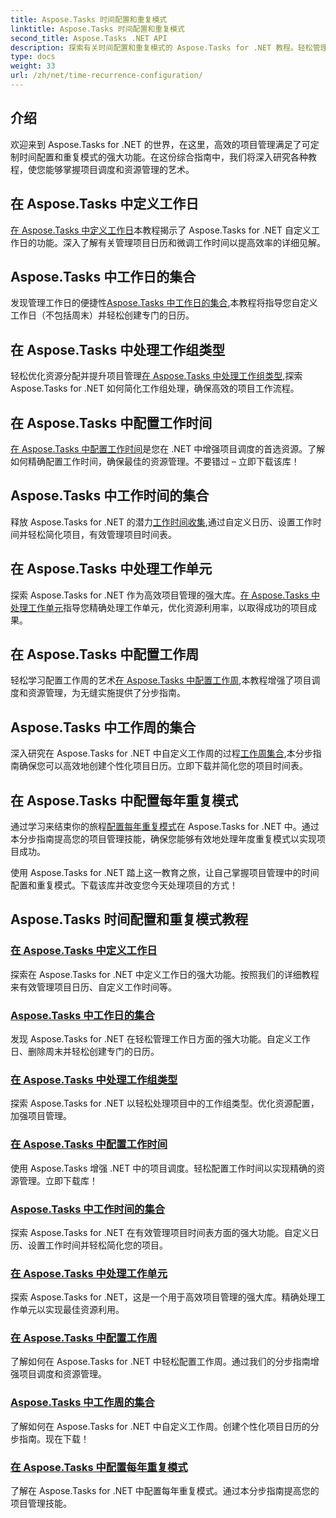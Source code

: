 ```yaml
---
title: Aspose.Tasks 时间配置和重复模式
linktitle: Aspose.Tasks 时间配置和重复模式
second_title: Aspose.Tasks .NET API
description: 探索有关时间配置和重复模式的 Aspose.Tasks for .NET 教程。轻松管理日历、自定义工作时间并优化项目安排。
type: docs
weight: 33
url: /zh/net/time-recurrence-configuration/
---
```

## 介绍

欢迎来到 Aspose.Tasks for .NET 的世界，在这里，高效的项目管理满足了可定制时间配置和重复模式的强大功能。在这份综合指南中，我们将深入研究各种教程，使您能够掌握项目调度和资源管理的艺术。

## 在 Aspose.Tasks 中定义工作日
[在 Aspose.Tasks 中定义工作日](./defining-weekdays/)本教程揭示了 Aspose.Tasks for .NET 自定义工作日的功能。深入了解有关管理项目日历和微调工作时间以提高效率的详细见解。

## Aspose.Tasks 中工作日的集合
发现管理工作日的便捷性[Aspose.Tasks 中工作日的集合](./weekday-collection/),本教程将指导您自定义工作日（不包括周末）并轻松创建专门的日历。

## 在 Aspose.Tasks 中处理工作组类型
轻松优化资源分配并提升项目管理[在 Aspose.Tasks 中处理工作组类型](./workgroup-types/),探索 Aspose.Tasks for .NET 如何简化工作组处理，确保高效的项目工作流程。

## 在 Aspose.Tasks 中配置工作时间
[在 Aspose.Tasks 中配置工作时间](./working-times/)是您在 .NET 中增强项目调度的首选资源。了解如何精确配置工作时间，确保最佳的资源管理。不要错过 – 立即下载该库！

## Aspose.Tasks 中工作时间的集合
释放 Aspose.Tasks for .NET 的潜力[工作时间收集](./working-time-collection/),通过自定义日历、设置工作时间并轻松简化项目，有效管理项目时间表。

## 在 Aspose.Tasks 中处理工作单元
探索 Aspose.Tasks for .NET 作为高效项目管理的强大库。[在 Aspose.Tasks 中处理工作单元](./work-units/)指导您精确处理工作单元，优化资源利用率，以取得成功的项目成果。

## 在 Aspose.Tasks 中配置工作周
轻松学习配置工作周的艺术[在 Aspose.Tasks 中配置工作周](./configuring-workweeks/),本教程增强了项目调度和资源管理，为无缝实施提供了分步指南。

## Aspose.Tasks 中工作周的集合
深入研究在 Aspose.Tasks for .NET 中自定义工作周的过程[工作周集合](./workweek-collection/),本分步指南确保您可以高效地创建个性化项目日历。立即下载并简化您的项目时间表。

## 在 Aspose.Tasks 中配置每年重复模式
通过学习来结束你的旅程[配置每年重复模式](./yearly-recurrence-patterns/)在 Aspose.Tasks for .NET 中。通过本分步指南提高您的项目管理技能，确保您能够有效地处理年度重复模式以实现项目成功。

使用 Aspose.Tasks for .NET 踏上这一教育之旅，让自己掌握项目管理中的时间配置和重复模式。下载该库并改变您今天处理项目的方式！
## Aspose.Tasks 时间配置和重复模式教程
### [在 Aspose.Tasks 中定义工作日](./defining-weekdays/)
探索在 Aspose.Tasks for .NET 中定义工作日的强大功能。按照我们的详细教程来有效管理项目日历、自定义工作时间等。
### [Aspose.Tasks 中工作日的集合](./weekday-collection/)
发现 Aspose.Tasks for .NET 在轻松管理工作日方面的强大功能。自定义工作日、删除周末并轻松创建专门的日历。
### [在 Aspose.Tasks 中处理工作组类型](./workgroup-types/)
探索 Aspose.Tasks for .NET 以轻松处理项目中的工作组类型。优化资源配置，加强项目管理。
### [在 Aspose.Tasks 中配置工作时间](./working-times/)
使用 Aspose.Tasks 增强 .NET 中的项目调度。轻松配置工作时间以实现精确的资源管理。立即下载库！
### [Aspose.Tasks 中工作时间的集合](./working-time-collection/)
探索 Aspose.Tasks for .NET 在有效管理项目时间表方面的强大功能。自定义日历、设置工作时间并轻松简化您的项目。
### [在 Aspose.Tasks 中处理工作单元](./work-units/)
探索 Aspose.Tasks for .NET，这是一个用于高效项目管理的强大库。精确处理工作单元以实现最佳资源利用。
### [在 Aspose.Tasks 中配置工作周](./configuring-workweeks/)
了解如何在 Aspose.Tasks for .NET 中轻松配置工作周。通过我们的分步指南增强项目调度和资源管理。
### [Aspose.Tasks 中工作周的集合](./workweek-collection/)
了解如何在 Aspose.Tasks for .NET 中自定义工作周。创建个性化项目日历的分步指南。现在下载！
### [在 Aspose.Tasks 中配置每年重复模式](./yearly-recurrence-patterns/)
了解在 Aspose.Tasks for .NET 中配置每年重复模式。通过本分步指南提高您的项目管理技能。